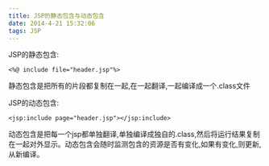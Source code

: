 ```yaml
---
title: JSP的静态包含与动态包含
date: 2014-4-21 15:32:06
tags: JSP
---
```

JSP的静态包含:

	<%@ include file="header.jsp"%>
静态包含是把所有的片段都复制在一起,在一起翻译,一起编译成一个.class文件

 JSP的动态包含:
 
	<jsp:include page="header.jsp"></jsp:include>
动态包含是把每一个jsp都单独翻译,单独编译成独自的.class,然后将运行结果复制在一起对外显示。动态包含会随时监测包含的资源是否有变化,如果有变化,则更新,从新编译。